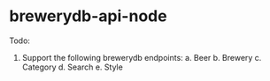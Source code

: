 brewerydb-api-node
==================

Todo:
1. Support the following brewerydb endpoints:
    a. Beer
    b. Brewery
    c. Category
    d. Search
    e. Style

